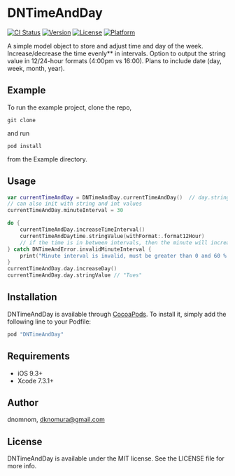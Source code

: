 # DNTimeAndDay

[![CI Status](http://img.shields.io/travis/dnomnom/DNTimeAndDay.svg?style=flat)](https://travis-ci.org/dnomnom/DNTimeAndDay)
[![Version](https://img.shields.io/cocoapods/v/DNTimeAndDay.svg?style=flat)](http://cocoapods.org/pods/DNTimeAndDay)
[![License](https://img.shields.io/cocoapods/l/DNTimeAndDay.svg?style=flat)](http://cocoapods.org/pods/DNTimeAndDay)
[![Platform](https://img.shields.io/cocoapods/p/DNTimeAndDay.svg?style=flat)](http://cocoapods.org/pods/DNTimeAndDay)

A simple model object to store and adjust time and day of the week. Increase/decrease the time evenly** in intervals. Option to output the string value in 12/24-hour formats (4:00pm vs 16:00). Plans to include date (day, week, month, year).   

## Example

To run the example project, clone the repo,

`git clone `

and run 

`pod install` 

from the Example directory.

## Usage
```swift
var currentTimeAndDay = DNTimeAndDay.currentTimeAndDay()  // day.stringValue: "Mon", time.stringValue: "11:45am"
// can also init with string and int values
currentTimeAndDay.minuteInterval = 30  

do {
    currentTimeAndDay.increaseTimeInterval()  
    currentTimeAndDaytime.stringValue(withFormat:.format12Hour) 
    // if the time is in between intervals, then the minute will increase to match the interval. ie time = 12:00pm, not 12;15pm
} catch DNTimeAndError.invalidMinuteInterval {
    print("Minute interval is invalid, must be greater than 0 and 60 % (interval % 60) == 0 **") 
}
currentTimeAndDay.day.increaseDay() 
currentTimeAndDay.day.stringValue // "Tues"
```

## Installation

DNTimeAndDay is available through [CocoaPods](http://cocoapods.org). To install
it, simply add the following line to your Podfile:

```ruby
pod "DNTimeAndDay"
```

## Requirements
- iOS 9.3+
- Xcode 7.3.1+


## Author

dnomnom, dknomura@gmail.com

## License

DNTimeAndDay is available under the MIT license. See the LICENSE file for more info.
